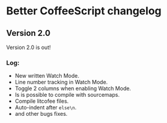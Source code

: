 # Better CoffeeScript changelog
## Version 2.0

Version 2.0 is out!

### Log:
* New written Watch Mode.
* Line number tracking in Watch Mode.
* Toggle 2 columns when enabling Watch Mode.
* Is is possible to compile with sourcemaps.
* Compile litcofee files.
* Auto-indent after `else\n`.
* and other bugs fixes.